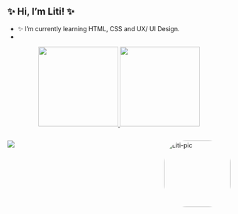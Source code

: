 ## ✨ Hi, I’m Liti! ✨

- ✨ I’m currently learning HTML, CSS and UX/ UI Design.
- 
<div align="center">
  <a href="https://github.com/Liwstic">
  <img height="180em" src="https://github-readme-stats.vercel.app/api?username=Liwstic&show_icons=true&theme=dracula&include_all_commits=true&count_private=true"/>
  <img height="180em" src="https://github-readme-stats.vercel.app/api/top-langs/?username=Liwstic&layout=compact&langs_count=7&theme=dracula"/>
</div>
   
<div>
   <img align="right" alt="Liti-pic" height="150" style="border-radius:50px;" src="https://share-cdn.picrew.me/shareImg/org/202202/1446612_ROdHUpjW.png">
</div>
 
 ##
 
 <div> 
  <a href="https://www.linkedin.com/in/litiele-cunha-56b316225/" target="_blank"><img src="https://img.shields.io/badge/-LinkedIn-%230077B5?style=for-the-badge&logo=linkedin&logoColor=white" target="_blank"></a> 
</div>

<!---
Liwstic/Liwstic is a ✨ special ✨ repository because its `README.md` (this file) appears on your GitHub profile.
You can click the Preview link to take a look at your changes.
--->
